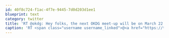 ```yaml
---
id: 40f8c724-f1ac-4f7e-9445-7d0d203d1ee1
blueprint: text
category: twitter
title: 'RT @okdg: Hey folks, the next OKDG meet-up will be on March 22 @ The Bike Shop Cafe. Speakers to be announced soon.'
caption: 'RT <span class="username username_linked">@<a href="https://twitter.com/okdg" title="OKDG">okdg</a></span>: Hey folks, the next OKDG meet-up will be on March 22 @ The Bike Shop Cafe. Speakers to be announced soon.'
---
```

